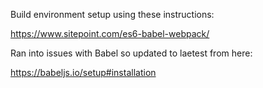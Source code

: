 Build environment setup using these instructions:

https://www.sitepoint.com/es6-babel-webpack/

Ran into issues with Babel so updated to laetest from here:

https://babeljs.io/setup#installation

